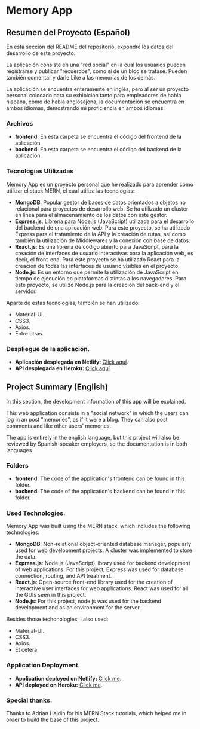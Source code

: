 # Memory App

## Resumen del Proyecto (Español)

En esta sección del README del repositorio, expondré los datos del desarrollo de este proyecto.

La aplicación consiste en una "red social" en la cual los usuarios pueden registrarse y publicar "recuerdos", como si de un blog se tratase. Pueden también comentar y darle Like a las memorias de los demás.

La aplicación se encuentra enteramente en inglés, pero al ser un proyecto personal colocado para su exhibición tanto para empleadores de habla hispana, como de habla anglosajona, la documentación se encuentra en ambos idiomas, demostrando mi proficiencia en ambos idiomas.

### Archivos

- **frontend**: En esta carpeta se encuentra el código del frontend de la aplicación.
- **backend**: En esta carpeta se encuentra el código del backend de la aplicación.

### Tecnologías Utilizadas

Memory App es un proyecto personal que he realizado para aprender cómo utilizar el stack MERN, el cual utiliza las tecnologías:

- **MongoDB**: Popular gestor de bases de datos orientados a objetos no relacional para proyectos de desarrollo web. Se ha utilizado un cluster en línea para el almacenamiento de los datos con este gestor.
- **Express.js**: Librería para Node.js (JavaScript) utilizada para el desarrollo del backend de una aplicación web. Para este proyecto, se ha utilizado Express para el tratamiento de la API y la creación de rutas, así como también la utilización de Middlewares y la conexión con base de datos.
- **React.js**: Es una librería de código abierto para JavaScript, para la creación de interfaces de usuario interactivas para la aplicación web, es decir, el front-end. Para este proyecto se ha utilizado React para la creación de todas las interfaces de usuario visibles en el proyecto. 
- **Node.js**: Es un entorno que permite la utilización de JavaScript en tiempo de ejecución en plataformas distintas a los navegadores. Para este proyecto, se utilizó Node.js para la creación del back-end y el servidor.

Aparte de estas tecnologías, también se han utilizado:
- Material-UI.
- CSS3.
- Axios.
- Entre otras.

### Despliegue de la aplicación.
- **Aplicación desplegada en Netlify:** [Click aquí](https://memories-efudev.netlify.app).
- **API desplegada en Heroku:** [Click aquí](https://memories-api-with-users.herokuapp.com/).

## Project Summary (English)

In this section, the development information of this app will be explained.

This web application consists in a "social network" in which the users can log in an post "memories", as if it were a blog. They can also post comments and like other users' memories.

The app is entirely in the english language, but this project will also be reviewed by Spanish-speaker employers, so the documentation is in both languages.

### Folders

- **frontend**: The code of the application's frontend can be found in this folder.
- **backend**: The code of the application's backend can be found in this folder.

### Used Technologies.

Memory App was built using the MERN stack, which includes the following technologies:

- **MongoDB**: Non-relational object-oriented database manager, popularly used for web development projects. A cluster was implemented to store the data.
- **Express.js**: Node.js (JavaScript) library used for backend development of web applications. For this project, Express was used for database connection, routing, and API treatment.
- **React.js**: Open-source front-end library used for the creation of interactive user interfaces for web applications. React was used for all the GUIs seen in this project.
- **Node.js**: For this project, node.js was used for the backend development and as an environment for the server.

Besides those techonologies, I also used:
- Material-UI.
- CSS3.
- Axios.
- Et cetera.

### Application Deployment.
- **Application deployed on Netlify:** [Click me](https://memories-efudev.netlify.app).
- **API deployed on Heroku:** [Click me](https://memories-api-with-users.herokuapp.com/).

### Special thanks.
Thanks to Adrian Hajdin for his MERN Stack tutorials, which helped me in order to build the base of this project.
